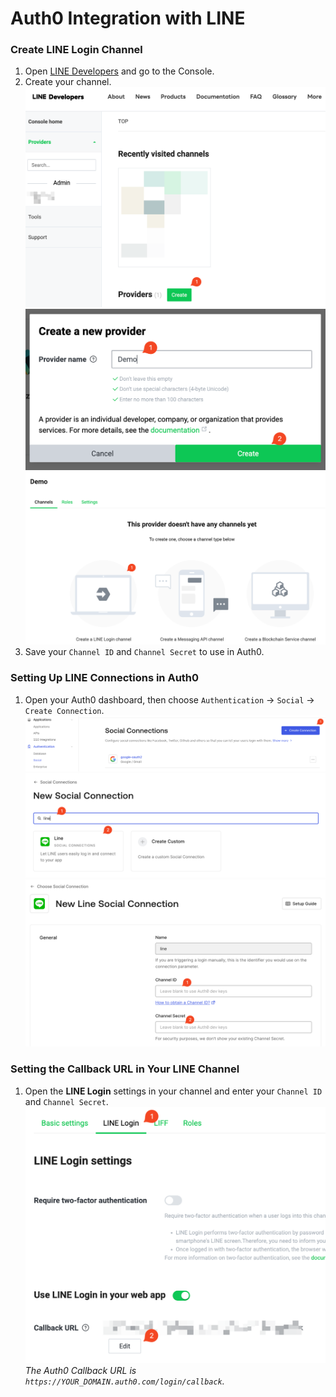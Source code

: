 # Auth0 Integration with LINE

### Create LINE Login Channel
1. Open [LINE Developers](https://developers.line.biz/en/) and go to the Console.
2. Create your channel.
![Create channel](/__images__/auth0/login_with_line/create_channel_1.png)
![Create channel](/__images__/auth0/login_with_line/create_channel_2.png)
![Create channel](/__images__/auth0/login_with_line/create_channel_3.png)
3. Save your `Channel ID` and `Channel Secret` to use in Auth0.

### Setting Up LINE Connections in Auth0
1.  Open your Auth0 dashboard, then choose `Authentication` → `Social` → `Create Connection`.
![Create channel](/__images__/auth0/login_with_line/setting_line_connection_1.png)
![Create channel](/__images__/auth0/login_with_line/setting_line_connection_2.png)
![Create channel](/__images__/auth0/login_with_line/setting_line_connection_3.png)

### Setting the Callback URL in Your LINE Channel
1. Open the **LINE Login** settings in your channel and enter your `Channel ID` and `Channel Secret`.
![Create channel](/__images__/auth0/login_with_line/setting_callback_1.png)
*The Auth0 Callback URL is `https://YOUR_DOMAIN.auth0.com/login/callback`.*